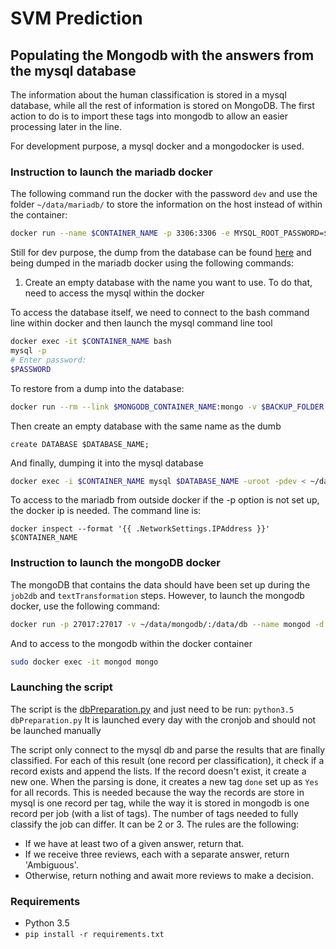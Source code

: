 # SVM Prediction

## Populating the Mongodb with the answers from the mysql database

The information about the human classification is stored in a mysql database, while all the rest of information is stored on MongoDB. The first action to do is to import these tags into mongodb to allow an easier processing later in the line.

For development purpose, a mysql docker and a mongodocker is used.

### Instruction to launch the mariadb docker

The following command run the docker with the password `dev` and use the folder `~/data/mariadb/` to store the information on the host instead of within the container:

```bash
docker run --name $CONTAINER_NAME -p 3306:3306 -e MYSQL_ROOT_PASSWORD=$PASSWORD -v ~/data/mariadb:/var/lib/mysql mariadb
```

Still for dev purpose, the dump from the database can be found [here](http://users.ecs.soton.ac.uk/stc/live-07-12-16-11_53.sql) and being dumped in the mariadb docker using the following commands:

1. Create an empty database with the name you want to use. To do that, need to access the mysql within the docker

To access the database itself, we need to connect to the bash command line within docker and then launch the mysql command line tool

```bash
docker exec -it $CONTAINER_NAME bash
mysql -p
# Enter password:
$PASSWORD
```

To restore from a dump into the database:
```bash
docker run --rm --link $MONGODB_CONTAINER_NAME:mongo -v $BACKUP_FOLDER:/backup mongo bash -c 'mongorestore --drop --db $DB_NAME  /backup --host $MONGO_PORT_27017_TCP_ADDR'
```

Then create an empty database with the same name as the dumb

```mysql
create DATABASE $DATABASE_NAME;
```
And finally, dumping it into the mysql database

```bash
docker exec -i $CONTAINER_NAME mysql $DATABASE_NAME -uroot -pdev < ~/data/job_analysis/backup_bob/live-07-12-16-11_53.sql
```

To access to the mariadb from outside docker if the -p option is not set up, the docker ip is needed.
The command line is:

```docker
docker inspect --format '{{ .NetworkSettings.IPAddress }}' $CONTAINER_NAME
```


### Instruction to launch the mongoDB docker

The mongoDB that contains the data should have been set up during the `job2db` and `textTransformation` steps. However, to launch the mongodb docker, use the following command:

```bash
docker run -p 27017:27017 -v ~/data/mongodb/:/data/db --name mongod -d mongo`
```
And to access to the mongodb within the docker container

```bash
sudo docker exec -it mongod mongo
```
### Launching the script

The script is the [dbPreparation.py]() and just need to be run: `python3.5 dbPreparation.py`
It is launched every day with the cronjob and should not be launched manually

The script only connect to the mysql db and parse the results that are finally classified. For each of this result (one record per classification), it check if a record exists and append the lists. If the record doesn't exist, it create a new one.
When the parsing is done, it creates a new tag `done` set up as `Yes` for all records.
This is needed because the way the records are store in mysql is one record per tag, while the way it is stored in mongodb is one record per job (with a list of tags). The number of tags needed to fully classify the job can differ. It can be 2 or 3. The rules are the following:

- If we have at least two of a given answer, return that.
- If we receive three reviews, each with a separate answer, return 'Ambiguous'.
- Otherwise, return nothing and await more reviews to make a decision.

### Requirements

* Python 3.5
* `pip install -r requirements.txt`
